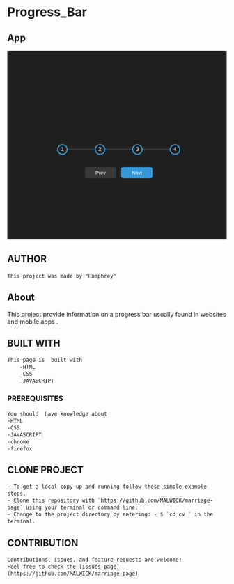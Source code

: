 # Progress_Bar

## App

![progress_bar](/asset/images/Screenshot%20from%202022-12-27%2005-21-26.png)


## AUTHOR

    This project was made by "Humphrey"

## About

This project provide information on a progress bar usually found in websites and mobile apps .

## BUILT WITH

    This page is  built with
        -HTML
        -CSS
        -JAVASCRIPT

### PREREQUISITES

    You should  have knowledge about
    -HTML
    -CSS
    -JAVASCRIPT
    -chrome
    -firefox

## CLONE PROJECT

    - To get a local copy up and running follow these simple example steps.
    - Clone this repository with `https://github.com/MALWICK/marriage-page` using your terminal or command line.
    - Change to the project directory by entering: - $ `cd cv ` in the terminal.

## CONTRIBUTION

    Contributions, issues, and feature requests are welcome!
    Feel free to check the [issues page](https://github.com/MALWICK/marriage-page)

